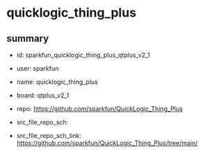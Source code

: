 # quicklogic_thing_plus
 
## summary 
* id: sparkfun_quicklogic_thing_plus_qtplus_v2_1
* user: sparkfun
* name: quicklogic_thing_plus
* board: qtplus_v2_1
* repo: https://github.com/sparkfun/QuickLogic_Thing_Plus



* src_file_repo_sch: 
* src_file_repo_sch_link: https://github.com/sparkfun/QuickLogic_Thing_Plus/tree/main/






